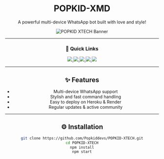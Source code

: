 <div align="center">

# POPKID-XMD  
A powerful multi-device WhatsApp bot built with love and style!

![POPKID XTECH Banner](https://files.catbox.moe/ialfpw.png)

---

### 🚀 Quick Links

<a href="https://whatsapp.com/channel/0029VadQrNI8KMqo79BiHr3l" target="_blank">
  <img src="https://img.shields.io/badge/Join-WhatsApp%20Channel-25D366?style=for-the-badge&logo=whatsapp&logoColor=white" />
</a>

<a href="https://github.com/Popkiddevs/POPKID-XTECH/fork" target="_blank">
  <img src="https://img.shields.io/badge/Fork%20on-GitHub-000?style=for-the-badge&logo=github" />
</a>

<a href="https://popkid.vercel.app/" target="_blank">
  <img src="https://img.shields.io/badge/Scan-QR%20Code-1F2937?style=for-the-badge&logo=vercel" />
</a>

<a href="https://dashboard.heroku.com/new?template=https://github.com/Popkiddevs/POPKID-XTECH" target="_blank">
  <img src="https://img.shields.io/badge/Deploy%20to-Heroku-6762A6?style=for-the-badge&logo=heroku&logoColor=white" />
</a>

<a href="https://github.com/Popkiddevs" target="_blank">
  <img src="https://img.shields.io/github/followers/Popkiddevs?label=Follow&style=for-the-badge&logo=github" />
</a>

---

## ✨ Features

- Multi-device WhatsApp support  
- Stylish and fast command handling  
- Easy to deploy on Heroku & Render  
- Regular updates & active community  

---

## ⚙️ Installation

```bash
git clone https://github.com/Popkiddevs/POPKID-XTECH.git
cd POPKID-XTECH
npm install
npm start
